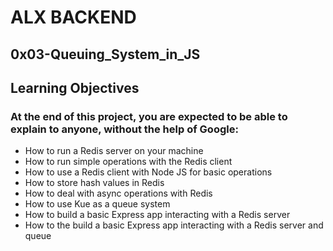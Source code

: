 # ALX BACKEND

## 0x03-Queuing_System_in_JS

## Learning Objectives
### At the end of this project, you are expected to be able to explain to anyone, without the help of Google:

* How to run a Redis server on your machine
* How to run simple operations with the Redis client
* How to use a Redis client with Node JS for basic operations
* How to store hash values in Redis
* How to deal with async operations with Redis
* How to use Kue as a queue system
* How to build a basic Express app interacting with a Redis server
* How to the build a basic Express app interacting with a Redis server and queue
